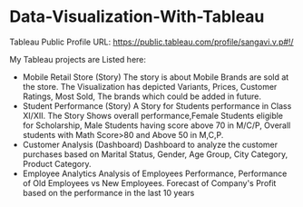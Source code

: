 # Data-Visualization-With-Tableau

Tableau Public Profile URL: https://public.tableau.com/profile/sangavi.v.p#!/

My Tableau projects are Listed here:

* Mobile Retail Store (Story)
    The story is about Mobile Brands are sold at the store. 
    The Visualization has depicted Variants, Prices, Customer Ratings, Most Sold, The brands which could be added in future.
* Student Performance (Story)
    A Story for Students performance in Class XI/XII. 
    The Story Shows overall performance,Female Students eligible for Scholarship, Male Students having score above 70 in M/C/P, Overall       students with Math Score>80 and Above 50 in M,C,P.
* Customer Analysis (Dashboard)
    Dashboard to analyze the customer purchases based on Marital Status, Gender, Age Group, City Category, Product Category.
* Employee Analytics
    Analysis of Employees Performance, Performance of Old Employees vs New Employees. Forecast of Company's Profit based on the               performance in the last 10 years
